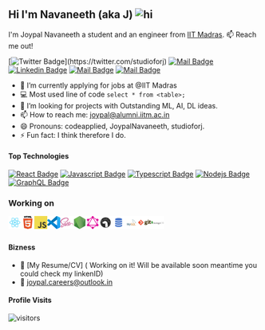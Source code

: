 ## Hi I'm Navaneeth (aka J) <img src="https://user-images.githubusercontent.com/1303154/88677602-1635ba80-d120-11ea-84d8-d263ba5fc3c0.gif" width="28px" height="28px" alt="hi">

I'm Joypal Navaneeth a student and an engineer from [IIT Madras](https://iitmaa.org/profile/1818686). 
:mailbox: Reach me out!

[![Twitter Badge](https://img.shields.io/badge/-@studioforj-1ca0f1?style=flat&labelColor=1ca0f1&logo=twitter&logoColor=white&link=[https://twitter.com/Ipenywis](https://twitter.com/studioforj))](https://twitter.com/studioforj) [![Mail Badge](https://img.shields.io/badge/-codepplied-e74c3c?style=flat&labelColor=e74c3c&logo=youtube&logoColor=white)](https://youtube.com/codeapplied) [![Linkedin Badge](https://img.shields.io/badge/-JoypalNavaneeth-0e76a8?style=flat&labelColor=0e76a8&logo=linkedin&logoColor=white)](https://www.linkedin.com/in/joypalnavaneeth/) [![Mail Badge](https://img.shields.io/badge/-@joypalnavaneeth-e84393?style=flat&labelColor=e84393&logo=instagram&logoColor=white)](https://instagram.com/joypalnavaneeth) [![Mail Badge](https://img.shields.io/badge/-Navaneeth-c0392b?style=flat&labelColor=c0392b&logo=gmail&logoColor=white)](mailto:joypal@alumni.iitm.ac.in)

<!-- TODO: Add last video link -->

- 🔭 I’m currently applying for jobs at @IIT Madras
- :computer: Most used line of code `select * from <table>;`
- 🤔 I’m looking for projects with Outstanding ML, AI, DL ideas.
- 📫 How to reach me: joypal@alumni.iitm.ac.in
- 😄 Pronouns: codeapplied, JoypalNavaneeth, studioforj.
- ⚡ Fun fact: I think therefore I do.

#### Top Technologies

<!-- TODO: Make technologies links that takes you to repositories -->

[![React Badge](https://img.shields.io/badge/-React-61DBFB?style=for-the-badge&labelColor=black&logo=react&logoColor=61DBFB)](#) [![Javascript Badge](https://img.shields.io/badge/-Javascript-F0DB4F?style=for-the-badge&labelColor=black&logo=javascript&logoColor=F0DB4F)](#) [![Typescript Badge](https://img.shields.io/badge/-Typescript-007acc?style=for-the-badge&labelColor=black&logo=typescript&logoColor=007acc)](#) [![Nodejs Badge](https://img.shields.io/badge/-Nodejs-3C873A?style=for-the-badge&labelColor=black&logo=node.js&logoColor=3C873A)](#) [![GraphQL Badge](https://img.shields.io/badge/-GraphQl-e535ab?style=for-the-badge&labelColor=black&logo=node.js&logoColor=e535ab)](#)

### Working on

<img align="left" alt="React" width="26px" src="https://raw.githubusercontent.com/github/explore/80688e429a7d4ef2fca1e82350fe8e3517d3494d/topics/react/react.png" /> <img align="left" alt="HTML5" width="26px" src="https://raw.githubusercontent.com/github/explore/80688e429a7d4ef2fca1e82350fe8e3517d3494d/topics/html/html.png" /> <img align="left" alt="JavaScript" width="26px" src="https://raw.githubusercontent.com/github/explore/80688e429a7d4ef2fca1e82350fe8e3517d3494d/topics/javascript/javascript.png" /> <img align="left" alt="Visual Studio Code" width="26px" src="https://raw.githubusercontent.com/github/explore/80688e429a7d4ef2fca1e82350fe8e3517d3494d/topics/visual-studio-code/visual-studio-code.png" /> <img align="left" alt="Sass" width="26px" src="https://raw.githubusercontent.com/github/explore/80688e429a7d4ef2fca1e82350fe8e3517d3494d/topics/sass/sass.png" /> <img align="left" alt="Node.js" width="26px" src="https://raw.githubusercontent.com/github/explore/80688e429a7d4ef2fca1e82350fe8e3517d3494d/topics/nodejs/nodejs.png" /> <img align="left" alt="GraphQL" width="26px" src="https://raw.githubusercontent.com/github/explore/80688e429a7d4ef2fca1e82350fe8e3517d3494d/topics/graphql/graphql.png" /> <img align="left" alt="Deno" width="26px" src="https://raw.githubusercontent.com/github/explore/361e2821e2dea67711cde99c9c40ed357061cf27/topics/deno/deno.png" /> <img align="left" alt="SQL" width="26px" src="https://raw.githubusercontent.com/github/explore/80688e429a7d4ef2fca1e82350fe8e3517d3494d/topics/sql/sql.png" /> <img align="left" alt="MySQL" width="26px" src="https://raw.githubusercontent.com/github/explore/80688e429a7d4ef2fca1e82350fe8e3517d3494d/topics/mysql/mysql.png" /> <img align="left" alt="Git" width="26px" src="https://raw.githubusercontent.com/github/explore/80688e429a7d4ef2fca1e82350fe8e3517d3494d/topics/git/git.png" /> <img align="left" alt="MongoDB" width="26px" src="https://raw.githubusercontent.com/github/explore/80688e429a7d4ef2fca1e82350fe8e3517d3494d/topics/mongodb/mongodb.png" />

<br />
<br />

#### Bizness
- :paperclip: [My Resume/CV] ( Working on it! Will be available soon meantime you could check my linkenID)
- :email: joypal.careers@outlook.in


#### Profile Visits 

![visitors](https://visitor-badge.glitch.me/badge?page_id=codeapplied)
